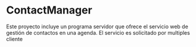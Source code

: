 # ContactManager
Este proyecto incluye un programa servidor que ofrece el servicio web de gestión de contactos en una agenda. El servicio es solicitado por multiples cliente
